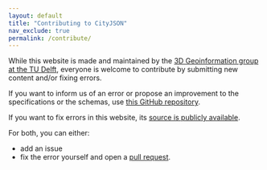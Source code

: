 ```yaml
---
layout: default
title: "Contributing to CityJSON"
nav_exclude: true
permalink: /contribute/
---
```


While this website is made and maintained by the [3D Geoinformation group at the TU Delft](https://3d.bk.tudelft.nl), everyone is welcome to contribute by submitting new content and/or fixing errors.

If you want to inform us of an error or propose an improvement to the specifications or the schemas, use [this GitHub repository](https://github.com/tudelft3d/cityjson-specs).

If you want to fix errors in this website, its [source is publicly available](https://github.com/tudelft3d/cityjson-website).

For both, you can either:

  - add an issue
  - fix the error yourself and open a [pull request](https://help.github.com/articles/about-pull-requests/).









